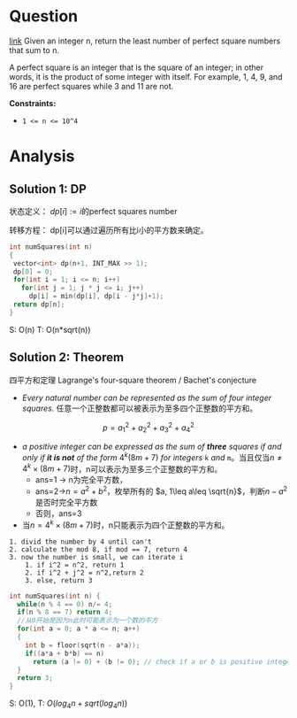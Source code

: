 # Question
[link](https://leetcode-cn.com/problems/perfect-squares/)
Given an integer n, return the least number of perfect square numbers that sum to n.

A perfect square is an integer that is the square of an integer; in other words, it is the product of some integer with itself. For example, 1, 4, 9, and 16 are perfect squares while 3 and 11 are not.

**Constraints:**
-   `1 <= n <= 10^4`
# Analysis
## Solution 1: DP
状态定义：
$dp[i]:=i$的perfect squares number

转移方程：
dp[i]可以通过遍历所有比i小的平方数来确定。
```cpp
int numSquares(int n)
{
 vector<int> dp(n+1, INT_MAX >> 1);
 dp[0] = 0;
 for(int i = 1; i <= n; i++)
   for(int j = 1; j * j <= i; j++)
     dp[i] = min(dp[i], dp[i - j*j]+1);
 return dp[n];
}
```
S: O(n) T: O(n*sqrt(n))

## Solution 2: Theorem
四平方和定理 Lagrange's four-square theorem / Bachet's conjecture

- *Every natural number can be represented as the sum of four integer squares.* 任意一个正整数都可以被表示为至多四个正整数的平方和。

$$p = a_1^2 + a_2^2 + a_3^2 + a_4^2$$

- *a positive integer can be expressed as the sum of **three** squares if and only if **it is not** of the form* $4^k(8m+7)$ *for integers* `k` *and* `m`。当且仅当$n\neq 4^k\times(8m+7)$时，n可以表示为至多三个正整数的平方和。
	- ans=1 -> n为完全平方数，
	- ans=2->$n=a^2+b^2$，枚举所有的 $a, 1\leq a\leq \sqrt{n}$，判断$n-a^2$ 是否时完全平方数
	- 否则，ans=3
- 当$n= 4^k\times(8m+7)$时，n只能表示为四个正整数的平方和。
```pseudocode
1. divid the number by 4 until can't 
2. calculate the mod 8, if mod == 7, return 4
3. now the number is small, we can iterate i
	1. if i^2 = n^2, return 1
	2. if i^2 + j^2 = n^2,return 2
	3. else, return 3
```


```cpp
int numSquares(int n) {
  while(n % 4 == 0) n/= 4;
  if(n % 8 == 7) return 4;
  //从0开始是因为n此时可能表示为一个数的平方
  for(int a = 0; a * a <= n; a++)
  {
    int b = floor(sqrt(n - a*a));
    if((a*a + b*b) == n)
      return (a != 0) + (b != 0); // check if a or b is positive integer
  }
  return 3;
}
```

S: O(1), T: $O(log_4n+sqrt(log_4n))$
